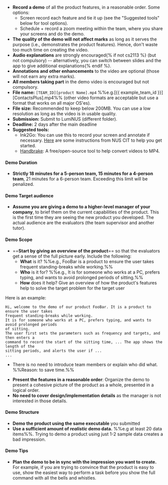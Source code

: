 
* **Record a demo** of all the product features, in a reasonable order. Some options:
  * Screen record each feature and tie it up (see the  "Suggested tools" below for tool options).
  * Schedule + record a zoom meeting within the team, where you share your screens and do the demo.
* **The quality of the demo will not affect marks** as long as it serves the purpose (i.e., demonstrates the product features). Hence, don't waste too much time on creating the video.
* **Audio explanations** are strongly encouraged{% if not cs2113 %} (but not compulsory) -- alternatively, you can switch between slides and the app to give additional explanations{% endif %}.
* **Annotations and other enhancements** to the video are optional (those will not earn any extra marks).
* **All members taking part** in the demo video is encouraged but not compulsory.
* **File name:** `[TEAM_ID][product Name].mp4`  %%e.g.[{{ example_team_id }}][ContactsPlus].mp4%% (other video formats are acceptable but use a format that works on all major OS'es).
* **File size:** Recommended to keep below 200MB. You can use a low resolution as long as the video is in usable quality.
* **Submission:** Submit to LumiNUS (different folder).
* **Deadline:** 2 days after the main deadline
* **Suggested tools:**
  * Ink2Go: You can use this to record your screen and annotate if necessary. [Here](https://wiki.nus.edu.sg/display/cit/Ink2go+Instructions+for+Students) are some instructions from NUS CIT to help you get started.
  * [Handbrake](https://handbrake.fr/): A free/open-source tool to help convert videos to MP4.

#### <span class="badge bg-info">Demo</span> <span class="text-info">Duration</span>

* **Strictly 18 minutes for a 5-person team, 15 minutes for a 4-person team**, 21 minutes for a 6-person team. Exceeding this limit will be penalized.
<!--
* **An additional 5 minutes will be given to set up** i.e., you will be given access to the demo station 5 minutes before your allocated start time.~~
-->

#### <span class="badge bg-info">Demo</span> <span class="text-info">Target audience</span>

* **Assume you are giving a demo to a higher-level manager of your company**, to brief them on the current capabilities of the product. This is the first time they are seeing the new product you developed. The actual audience are the evaluators (the team supervisor and another tutor).

#### <span class="badge bg-info">Demo</span> <span class="text-info">Scope</span>

* ==**Start by giving an overview of the product**== so that the evaluators get a sense of the full picture early. Include the following:
  * **What** is it? %%e.g., FooBar is a product to ensure the user takes frequent standing-breaks while working.%%
  * **Who** is it for? %%e.g., It is for someone who works at a PC, prefers typing, and wants to avoid prolonged periods of sitting.%%
  * **How** does it help? Give an overview of how the product's features help to solve the target problem for the target user

<div class="indented-level2">
<box>

Here is an example:
```{.no-line-numbers}
Hi, welcome to the demo of our product FooBar. It is a product to ensure the user takes
frequent standing-breaks while working.
It is for someone who works at a PC, prefers typing, and wants to avoid prolonged periods
of sitting.
The user first sets the parameters such as frequency and targets, and then enters a
command to record the start of the sitting time, ... The app shows the length of the
sitting periods, and alerts the user if ...
...
```
</box>
</div>

* There is no need to introduce team members or explain who did what. %%Reason: to save time.%%
<!--
* It is fine for one member (or only some members) to take part in creating the video, although sharing the load among team members is encourages.
* **Each person should do a fair share of the demo**. However, it's OK for one member to do all the typing.
* **There is no need for each person to demo their own work**.
-->
* **Present the features in a reasonable order**: Organize the demo to present a cohesive picture of the product as a whole, presented in a logical order.
* **No need to cover design/implementation details** as the manager is not interested in those details.

#### <span class="badge bg-info">Demo</span> <span class="text-info">Structure</span>

* **Demo the product using the same executable** you submitted <!--, on your own laptop, using the TV.-->
* **Use a sufficient amount of <tooltip content="`Mr aaa` is not a realistic person name">_realistic_</tooltip> demo data.** %%e.g at least 20 data items%%. Trying to demo a product using just 1-2 sample data creates a bad impression.
<!--
* **It can be a _sitting down_ demo.** You'll be demonstrating the features using the TV while sitting down. But you may stand around the TV if you prefer that way.
* **It will be an uninterrupted demo.** The audience members will not interrupt you during the demo. That means you should finish within the given time.
* **Dress code**: The level of formality is up to you, but it is recommended that the whole team dress at the same level.
-->

#### <span class="badge bg-info">Demo</span> <span class="text-info">Tips</span>

* **Plan the demo to be in sync with the impression you want to create.** For example, if you are trying to convince that the product is easy to use, show the easiest way to perform a task before you show the full command with all the bells and whistles.

<!--
* **Spend as much time as possible on demonstrating the actual product.** Not recommended to use slides (if you do, use them sparingly) or videos or lengthy narrations.
Avoid skits, re-enactments, dramatizations etc. This is not a sales pitch or an informercial. While you need to show how a user use the product to get value, but you don’t need to act like an imaginary user. For example,<br>
[Instead of this] `Jim get’s a call from boss. "Ring ring", "hello", "oh hi Jim, can we postpone the meeting?" "Sure". Jim hang up and curses the boss under his breath. Now he starts typing ..etc.`<br>
[do this] `If Jim needs to postpone the meeting, he can type …`<br>
It’s not that dramatization is bad or we don’t like it. We simply don’t have enough time for it.
Note that CS2101 demo requirements may differ. Different context → Different requirements.
* **Showcase how the feature improves the user’s life** rather than simply describe each feature.
* **Rehearse the steps well** and ensure you can do a smooth demo. ==Find a [_golden path_](https://www.ibtimes.co.uk/sleight-hand-white-lies-bottle-scotch-how-apple-pulled-off-first-iphone-launch-1600085) and stick to it==. Poor quality demos can affect your grade.
* **Don’t waste time repeating things the target audience already knows.** e.g. no need to say things like "We are students from NUS, SoC".
* **No need to introduce next presenter** at the end of your part %%Reason: to save time%%.


#### <span class="badge bg-info">Demo</span> <span class="text-info">Special circumstances</span>

* **If a significant feature was not merged on time:** inform the tutor and get permission to show the unmerged feature using your own version of the code. Obviously, unmerged features earn much less marks than a merged equivalent but something is better than nothing.
* **If you are unable to come to the demo due to a valid reason**, submit the evidence of your excuse %%e.g., MC%% to prof. The demo is part of module grading and ==absence without a valid reason== will cause you to lose marks.
-->
